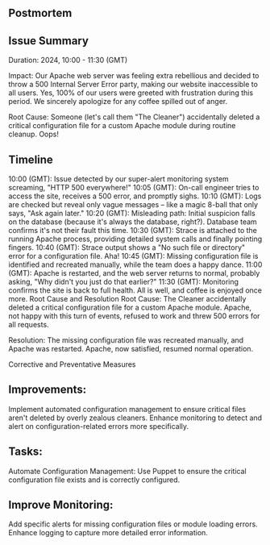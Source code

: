 ## Postmortem

## Issue Summary
Duration:  2024, 10:00 - 11:30 (GMT)

Impact: Our Apache web server was feeling extra rebellious and decided to throw a 500 Internal Server Error party, making our website inaccessible to all users. Yes, 100% of our users were greeted with frustration during this period. We sincerely apologize for any coffee spilled out of anger.

Root Cause: Someone (let's call them "The Cleaner") accidentally deleted a critical configuration file for a custom Apache module during routine cleanup. Oops!

## Timeline

10:00 (GMT): Issue detected by our super-alert monitoring system screaming, "HTTP 500 everywhere!"
10:05 (GMT): On-call engineer tries to access the site, receives a 500 error, and promptly sighs.
10:10 (GMT): Logs are checked but reveal only vague messages – like a magic 8-ball that only says, "Ask again later."
10:20 (GMT): Misleading path: Initial suspicion falls on the database (because it's always the database, right?). Database team confirms it's not their fault this time.
10:30 (GMT): Strace is attached to the running Apache process, providing detailed system calls and finally pointing fingers.
10:40 (GMT): Strace output shows a "No such file or directory" error for a configuration file. Aha!
10:45 (GMT): Missing configuration file is identified and recreated manually, while the team does a happy dance.
11:00 (GMT): Apache is restarted, and the web server returns to normal, probably asking, "Why didn't you just do that earlier?"
11:30 (GMT): Monitoring confirms the site is back to full health. All is well, and coffee is enjoyed once more.
Root Cause and Resolution
Root Cause: The Cleaner accidentally deleted a critical configuration file for a custom Apache module. Apache, not happy with this turn of events, refused to work and threw 500 errors for all requests.

Resolution: The missing configuration file was recreated manually,
and Apache was restarted. Apache, now satisfied, resumed normal operation.


Corrective and Preventative Measures

## Improvements:

Implement automated configuration management to ensure critical
files aren't deleted by overly zealous cleaners.
Enhance monitoring to detect and alert on configuration-related errors more specifically.

## Tasks:

Automate Configuration Management: Use Puppet to ensure the critical
configuration file exists and is correctly configured.

## Improve Monitoring:

Add specific alerts for missing configuration files or module loading errors.
Enhance logging to capture more detailed error information.
